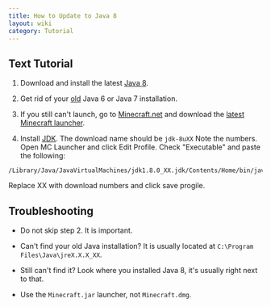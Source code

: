 ```yaml
---
title: How to Update to Java 8
layout: wiki
category: Tutorial
---
```

## Text Tutorial
1. Download and install the latest <a href="https://java.com/download" target="_blank">Java 8</a>.

2. Get rid of your [old](https://java.com/en/download/faq/remove_olderversions.xml) Java 6 or Java 7 installation.

3. If you still can't launch, go to [Minecraft.net](https://minecraft.net) and download the [latest Minecraft launcher](https://s3.amazonaws.com/Minecraft.Download/launcher/Minecraft.jar).

4. Install [JDK](https://www.oracle.com/technetwork/java/javase/downloads/jdk8-downloads-2133151.html). The download name should be `jdk-8uXX` Note the numbers. Open MC Launcher and click Edit Profile. Check "Executable" and paste the following:

```
/Library/Java/JavaVirtualMachines/jdk1.8.0_XX.jdk/Contents/Home/bin/java
```
Replace XX with download numbers and click save progile.


## Troubleshooting
- Do not skip step 2. It is important.

- Can't find your old Java installation? It is usually located at `C:\Program Files\Java\jreX.X.X_XX`.

- Still can't find it? Look where you installed Java 8, it's usually right next to that.

- Use the `Minecraft.jar` launcher, not `Minecraft.dmg`.

